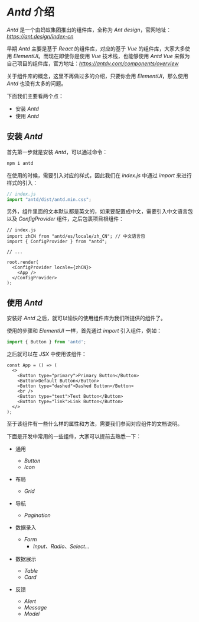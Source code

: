 # *Antd* 介绍

*Antd* 是一个由蚂蚁集团推出的组件库，全称为 *Ant design*，官网地址：*https://ant.design/index-cn*

早期 *Antd* 主要是基于 *React* 的组件库，对应的基于 *Vue* 的组件库，大家大多使用 *ElementUI*。而现在即使你是使用 *Vue* 技术栈，也能够使用 *Antd Vue* 来做为自己项目的组件库，官方地址：*https://antdv.com/components/overview*

关于组件库的概念，这里不再做过多的介绍，只要你会用 *ElementUI*，那么使用 *Antd* 也没有太多的问题。

下面我们主要看两个点：

- 安装 *Antd*
- 使用 *Antd*



## 安装 *Antd*

首先第一步就是安装 *Antd*，可以通过命令：

```js
npm i antd
```

在使用的时候，需要引入对应的样式，因此我们在 *index.js* 中通过 *import* 来进行样式的引入：

```js
// index.js
import "antd/dist/antd.min.css";
```

另外，组件里面的文本默认都是英文的，如果要配置成中文，需要引入中文语言包以及 *ConfigProvider* 组件，之后包裹项目根组件：

```react
// index.js
import zhCN from "antd/es/locale/zh_CN"; // 中文语言包
import { ConfigProvider } from "antd"; 

// ...

root.render(
  <ConfigProvider locale={zhCN}>
  	<App />
  </ConfigProvider>
);
```



## 使用 *Antd*

安装好 *Antd* 之后，就可以愉快的使用组件库为我们所提供的组件了。

使用的步骤和 *ElementUI* 一样，首先通过 *import* 引入组件，例如：

```js
import { Button } from 'antd';
```

之后就可以在 *JSX* 中使用该组件：

```react
const App = () => (
  <>
    <Button type="primary">Primary Button</Button>
    <Button>Default Button</Button>
    <Button type="dashed">Dashed Button</Button>
    <br />
    <Button type="text">Text Button</Button>
    <Button type="link">Link Button</Button>
  </>
);
```

至于该组件有一些什么样的属性和方法，需要我们参阅对应组件的文档说明。

下面是开发中常用的一些组件，大家可以提前去熟悉一下：

- 通用

  - *Button*
  - *Icon*

- 布局

  - *Grid*

- 导航

  - *Pagination*

- 数据录入

  - *Form*
    - *Input、Radio、Select...*

- 数据展示

  - *Table*
  - *Card*

- 反馈

  - *Alert*
  - *Message*
  - *Model*

  



